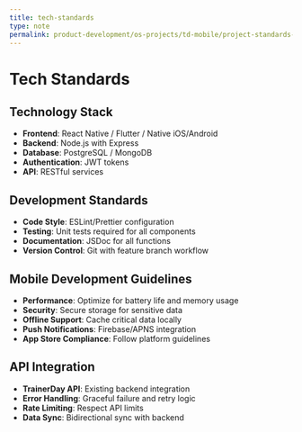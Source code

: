```yaml
---
title: tech-standards
type: note
permalink: product-development/os-projects/td-mobile/project-standards-and-dev-notes/tech-standards
---
```


# Tech Standards

## Technology Stack
- **Frontend**: React Native / Flutter / Native iOS/Android
- **Backend**: Node.js with Express
- **Database**: PostgreSQL / MongoDB
- **Authentication**: JWT tokens
- **API**: RESTful services

## Development Standards
- **Code Style**: ESLint/Prettier configuration
- **Testing**: Unit tests required for all components
- **Documentation**: JSDoc for all functions
- **Version Control**: Git with feature branch workflow

## Mobile Development Guidelines
- **Performance**: Optimize for battery life and memory usage
- **Security**: Secure storage for sensitive data
- **Offline Support**: Cache critical data locally
- **Push Notifications**: Firebase/APNS integration
- **App Store Compliance**: Follow platform guidelines

## API Integration
- **TrainerDay API**: Existing backend integration
- **Error Handling**: Graceful failure and retry logic
- **Rate Limiting**: Respect API limits
- **Data Sync**: Bidirectional sync with backend